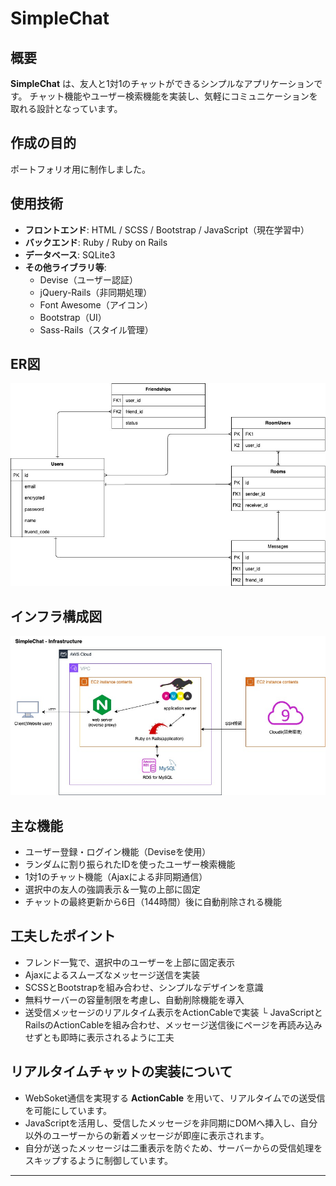 # SimpleChat

## 概要
**SimpleChat** は、友人と1対1のチャットができるシンプルなアプリケーションです。
チャット機能やユーザー検索機能を実装し、気軽にコミュニケーションを取れる設計となっています。

## 作成の目的
ポートフォリオ用に制作しました。

## 使用技術
- **フロントエンド**: HTML / SCSS / Bootstrap / JavaScript（現在学習中）
- **バックエンド**: Ruby / Ruby on Rails
- **データベース**: SQLite3
- **その他ライブラリ等**:
  - Devise（ユーザー認証）
  - jQuery-Rails（非同期処理）
  - Font Awesome（アイコン）
  - Bootstrap（UI）
  - Sass-Rails（スタイル管理）

## ER図
![ER図](docs/images/er-diagram.jpg)

## インフラ構成図
![インフラ構成図](docs/images/infra-diagram.jpg)

## 主な機能
- ユーザー登録・ログイン機能（Deviseを使用）
- ランダムに割り振られたIDを使ったユーザー検索機能
- 1対1のチャット機能（Ajaxによる非同期通信）
- 選択中の友人の強調表示＆一覧の上部に固定
- チャットの最終更新から6日（144時間）後に自動削除される機能

## 工夫したポイント
- フレンド一覧で、選択中のユーザーを上部に固定表示
- Ajaxによるスムーズなメッセージ送信を実装
- SCSSとBootstrapを組み合わせ、シンプルなデザインを意識
- 無料サーバーの容量制限を考慮し、自動削除機能を導入
- 送受信メッセージのリアルタイム表示をActionCableで実装
  └ JavaScriptとRailsのActionCableを組み合わせ、メッセージ送信後にページを再読み込みせずとも即時に表示されるように工夫

## リアルタイムチャットの実装について
- WebSoket通信を実現する **ActionCable** を用いて、リアルタイムでの送受信を可能にしています。
- JavaScriptを活用し、受信したメッセージを非同期にDOMへ挿入し、自分以外のユーザーからの新着メッセージが即座に表示されます。
- 自分が送ったメッセージは二重表示を防ぐため、サーバーからの受信処理をスキップするように制御しています。

---